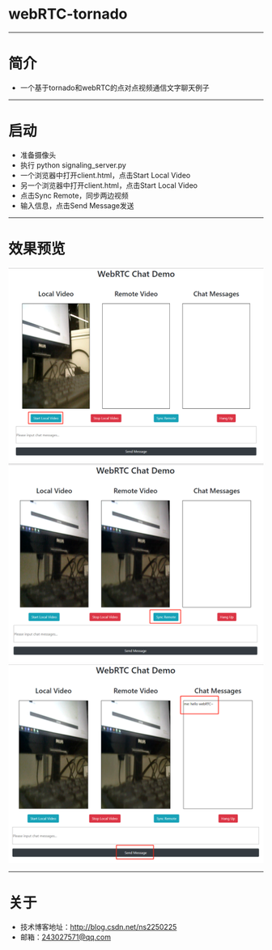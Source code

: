 # webRTC-tornado

---

# 简介
- 一个基于tornado和webRTC的点对点视频通信文字聊天例子

---

# 启动
- 准备摄像头
- 执行 python signaling_server.py
- 一个浏览器中打开client.html，点击Start Local Video
- 另一个浏览器中打开client.html，点击Start Local Video
- 点击Sync Remote，同步两边视频
- 输入信息，点击Send Message发送

---
# 效果预览
![](./screenshot/1.png)
![](./screenshot/2.png)
![](./screenshot/3.png)


---
# 关于
- 技术博客地址：http://blog.csdn.net/ns2250225
- 邮箱：243027571@qq.com

